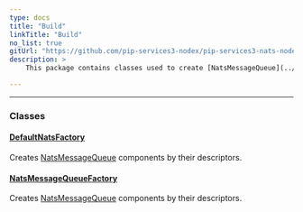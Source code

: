 ```yaml
---
type: docs
title: "Build"
linkTitle: "Build"
no_list: true
gitUrl: "https://github.com/pip-services3-nodex/pip-services3-nats-nodex"
description: >
    This package contains classes used to create [NatsMessageQueue](../../queues/nats_message_queue) components by their descriptors.

---
```

---
<div class="module-body"> 

### Classes

#### [DefaultNatsFactory](default_nats_factory)
Creates [NatsMessageQueue](../../queues/nats_message_queue) components by their descriptors.

#### [NatsMessageQueueFactory](nats_message_queue_factory)
Creates [NatsMessageQueue](../../queues/nats_message_queue) components by their descriptors.


</div>

